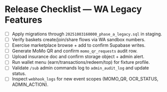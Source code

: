# Release Checklist — WA Legacy Features

- [ ] Apply migrations through `20251003160000_phase_a_legacy.sql` in staging.
- [ ] Verify baskets create/join/share flows via WA sandbox numbers.
- [ ] Exercise marketplace browse + add to confirm Supabase writes.
- [ ] Generate MoMo QR and confirm `momo_qr_requests` audit row.
- [ ] Upload insurance doc and confirm storage object + admin alert.
- [ ] Run wallet menu (earn/transactions/redeem/top) for fixture profile.
- [ ] Validate `/sub` admin commands log to `admin_audit_log` and update status.
- [ ] Inspect `webhook_logs` for new event scopes (MOMO_QR, OCR_STATUS, ADMIN_ACTION).

